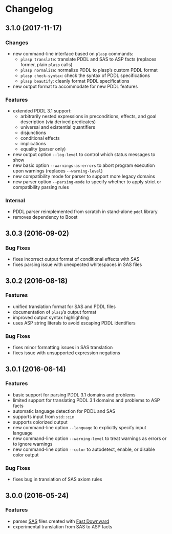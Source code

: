 # Changelog

## 3.1.0 (2017-11-17)

### Changes

* new command-line interface based on `plasp` commands:
  * `plasp translate`: translate PDDL and SAS to ASP facts (replaces former, plain `plasp` calls)
  * `plasp normalize`: normalize PDDL to plasp’s custom PDDL format
  * `plasp check-syntax`: check the syntax of PDDL specifications
  * `plasp beautify`: cleanly format PDDL specifications
* new output format to accommodate for new PDDL features

### Features

* extended PDDL 3.1 support:
  * arbitrarily nested expressions in preconditions, effects, and goal description (via derived predicates)
  * universal and existential quantifiers
  * disjunctions
  * conditional effects
  * implications
  * equality (parser only)
* new output option `--log-level` to control which status messages to show
* new basic option `--warnings-as-errors` to abort program execution upon warnings (replaces `--warning-level`)
* new compatibility mode for parser to support more legacy domains
* new parser option `--parsing-mode` to specify whether to apply strict or compatibility parsing rules

### Internal

* PDDL parser reimplemented from scratch in stand-alone `pddl` library
* removes dependency to Boost

## 3.0.3 (2016-09-02)

### Bug Fixes

* fixes incorrect output format of conditional effects with SAS
* fixes parsing issue with unexpected whitespaces in SAS files

## 3.0.2 (2016-08-18)

### Features

* unified translation format for SAS and PDDL files
* documentation of `plasp`’s output format
* improved output syntax highlighting
* uses ASP string literals to avoid escaping PDDL identifiers

### Bug Fixes

* fixes minor formatting issues in SAS translation
* fixes issue with unsupported expression negations

## 3.0.1 (2016-06-14)

### Features

* basic support for parsing PDDL 3.1 domains and problems
* limited support for translating PDDL 3.1 domains and problems to ASP facts
* automatic language detection for PDDL and SAS
* supports input from `std::cin`
* supports colorized output
* new command-line option `--language` to explicitly specify input language
* new command-line option `--warning-level` to treat warnings as errors or to ignore warnings
* new command-line option `--color` to autodetect, enable, or disable color output

### Bug Fixes

* fixes bug in translation of SAS axiom rules

## 3.0.0 (2016-05-24)

### Features

* parses [SAS](http://www.fast-downward.org/TranslatorOutputFormat) files created with [Fast Downward](http://www.fast-downward.org/)
* experimental translation from SAS to ASP facts

